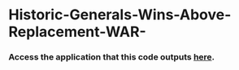 # Historic-Generals-Wins-Above-Replacement-WAR-

### Access the application that this code outputs [here](https://qspanglerwarwar.streamlit.app/).
